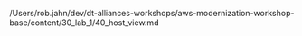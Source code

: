 /Users/rob.jahn/dev/dt-alliances-workshops/aws-modernization-workshop-base/content/30_lab_1/40_host_view.md